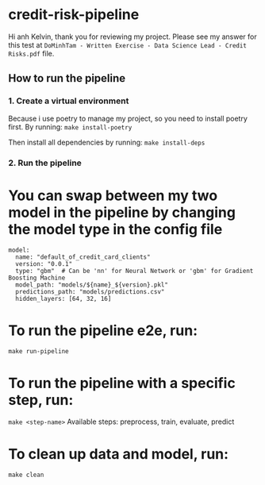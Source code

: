 # credit-risk-pipeline
Hi anh Kelvin, thank you for reviewing my project. Please see my answer for this test at ```DoMinhTam - Written Exercise - Data Science Lead - Credit Risks.pdf``` file.

## How to run the pipeline

### 1. Create a virtual environment
Because i use poetry to manage my project, so you need to install poetry first. By running:
``` make install-poetry ```

Then install all dependencies by running:
``` make install-deps ```

### 2. Run the pipeline
# You can swap between my two model in the pipeline by changing the model type in the config file
```
model:
  name: "default_of_credit_card_clients"
  version: "0.0.1"
  type: "gbm"  # Can be 'nn' for Neural Network or 'gbm' for Gradient Boosting Machine
  model_path: "models/${name}_${version}.pkl"
  predictions_path: "models/predictions.csv"
  hidden_layers: [64, 32, 16]
```
# To run the pipeline e2e, run:
``` make run-pipeline ```

# To run the pipeline with a specific step, run:
``` make <step-name> ```
Available steps: preprocess, train, evaluate, predict

# To clean up data and model, run:
``` make clean ```
